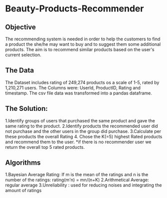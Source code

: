 # Beauty-Products-Recommender
## Objective
The recommending system is needed in order to help the customers to find a product the she/he may want to buy and to suggest them some additional products. 
The aim is to recommend similar products based on the user's current selection.
## The Data
The Dataset includes rating of 249,274 products os a scale of 1-5, rated by 1,210,271 users.
The Columns were:
UserId, ProductID, Rating and timestamp.
The csv file data was transformed into a pandas dataframe.
## The Solution:
1.Identify groups of users that purchased the same product and gave the same rating to the product.
2.Identify products the recommended user did not purchase  and the other users in the group did purchase.
3.Calculate per these products the overall Rating 
4. Chose the K(=5) highest Rated products and recommend them to the user.
*if there is no recommender user we return the overall top 5 rated products.
## Algorithms
1.Bayesian Average Rating: 
       If m is the mean of the ratings and n is the number of the ratings: rating(m'n) = mn/(n+K)
2.Arithmetical Average: regular average
3.Unreliability : used for reducing noises and integrating the amount of ratings
